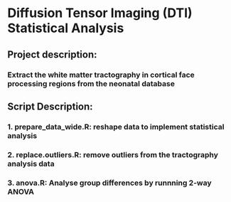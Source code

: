 # Diffusion Tensor Imaging (DTI) Statistical Analysis
## Project description:
### Extract the white matter tractography in cortical face processing regions from the neonatal database

## Script Description:
### 1. prepare_data_wide.R: reshape data to implement statistical analysis 
### 2. replace.outliers.R: remove outliers from the tractography analysis data
### 3. anova.R: Analyse group differences by runnning 2-way ANOVA 
